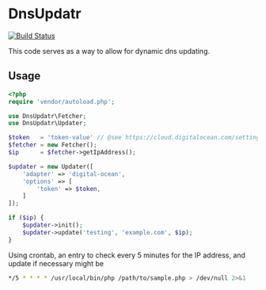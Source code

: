 # DnsUpdatr

[![Build Status](https://travis-ci.org/corycollier/dnsupdatr.svg?branch=master)](https://travis-ci.org/corycollier/dnsupdatr)

This code serves as a way to allow for dynamic dns updating.

## Usage
```php
<?php
require 'vendor/autoload.php';

use DnsUpdatr\Fetcher;
use DnsUpdatr\Updater;

$token   = 'token-value' // @see https://cloud.digitalocean.com/settings/api/tokens;
$fetcher = new Fetcher();
$ip      = $fetcher->getIpAddress();

$updater = new Updater([
    'adapter' => 'digital-ocean',
    'options' => [
        'token' => $token,
    ]
]);

if ($ip) {
    $updater->init();
    $updater->update('testing', 'example.com', $ip);
}
```
Using crontab, an entry to check every 5 minutes for the IP address, and update if necessary might be
```sh
*/5 * * * * /usr/local/bin/php /path/to/sample.php > /dev/null 2>&1
```
